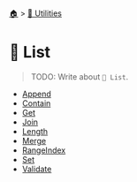 <!--startTocHeader-->
[🏠](../../README.md) > [🔧 Utilities](../README.md)
# 🧺 List
<!--endTocHeader-->

> TODO: Write about `🧺 List`.

<!--startTocSubtopic-->
- [Append](append.md)
- [Contain](contain.md)
- [Get](get.md)
- [Join](join.md)
- [Length](length.md)
- [Merge](merge.md)
- [RangeIndex](range-index.md)
- [Set](set.md)
- [Validate](validate.md)
<!--endTocSubtopic-->